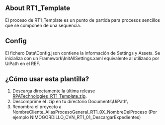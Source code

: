 About RT1_Template
--------
El proceso de RT1_Template es un punto de partida para procesos sencillos que se componen de una sequencia.

Config
--------
El fichero Data\Config.json contiene la información de Settings y Assets. Se inicializa con un Framework\InitAllSettings.xaml equivalente al utilizado por UiPath en el REF.

¿Cómo usar esta plantilla? 
--------
1) Descarga directamente la última release [RPATechnologies_RT1_Template.zip](https://github.com/RPATechnologiesSAT/RPATechnologies_RT1_Template/releases/download/untagged-f678ecb8c1b5cb8711c9/RPATechnologies_RT1_Template.zip).
2) Descomprime el .zip en tu directorio Documents\UiPath\
3) Renombra el proyecto a NombreCliente_AliasProcesoGeneral_RT1_0X_NombreDelProceso (Por ejemplo NIMOGORDILLO_CVN_RT1_01_DescargarExpedientes)
